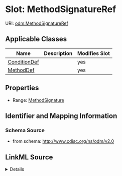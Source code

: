 # Slot: MethodSignatureRef

URI: [odm:MethodSignatureRef](http://www.cdisc.org/ns/odm/v2.0/MethodSignatureRef)



<!-- no inheritance hierarchy -->




## Applicable Classes

| Name | Description | Modifies Slot |
| --- | --- | --- |
[ConditionDef](ConditionDef.md) |  |  yes  |
[MethodDef](MethodDef.md) |  |  yes  |







## Properties

* Range: [MethodSignature](MethodSignature.md)





## Identifier and Mapping Information







### Schema Source


* from schema: http://www.cdisc.org/ns/odm/v2.0




## LinkML Source

<details>
```yaml
name: MethodSignatureRef
from_schema: http://www.cdisc.org/ns/odm/v2.0
rank: 1000
alias: MethodSignatureRef
domain_of:
- ConditionDef
- MethodDef
range: MethodSignature

```
</details>